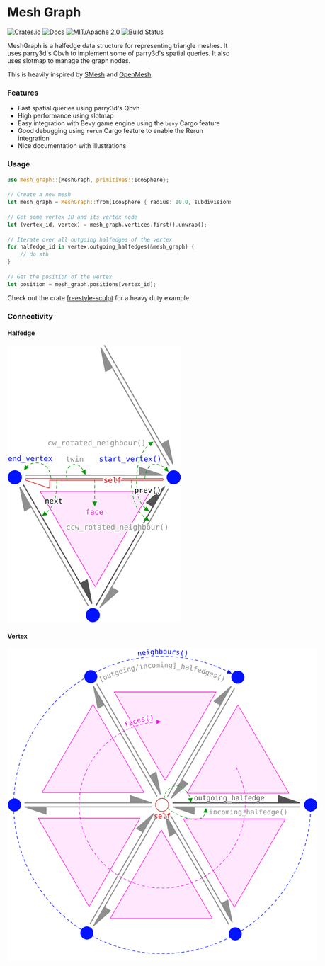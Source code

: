 # Mesh Graph

[![Crates.io](https://img.shields.io/crates/v/mesh-graph.svg)](https://crates.io/crates/mesh-graph)
[![Docs](https://docs.rs/mesh-graph/badge.svg)](https://docs.rs/mesh-graph/)
[![MIT/Apache 2.0](https://img.shields.io/badge/license-MIT%2FApache-blue.svg)](https://github.com/synphonyte/mesh-graph#license)
[![Build Status](https://github.com/synphonyte/mesh-graph/actions/workflows/ci.yml/badge.svg)](https://github.com/synphonyte/mesh-graph/actions/workflows/ci.yml)

<!-- cargo-rdme start -->

MeshGraph is a halfedge data structure for representing triangle meshes.
It uses parry3d's Qbvh to implement some of parry3d's spatial queries.
It also uses slotmap to manage the graph nodes.

This is heavily inspired by [SMesh](https://github.com/Bendzae/SMesh) and
[OpenMesh](https://gitlab.vci.rwth-aachen.de:9000/OpenMesh/OpenMesh).

### Features

- Fast spatial queries using parry3d's Qbvh
- High performance using slotmap
- Easy integration with Bevy game engine using the `bevy` Cargo feature
- Good debugging using `rerun` Cargo feature to enable the Rerun integration
- Nice documentation with illustrations

### Usage

```rust
use mesh_graph::{MeshGraph, primitives::IcoSphere};

// Create a new mesh
let mesh_graph = MeshGraph::from(IcoSphere { radius: 10.0, subdivisions: 2 });

// Get some vertex ID and its vertex node
let (vertex_id, vertex) = mesh_graph.vertices.first().unwrap();

// Iterate over all outgoing halfedges of the vertex
for halfedge_id in vertex.outgoing_halfedges(&mesh_graph) {
    // do sth
}

// Get the position of the vertex
let position = mesh_graph.positions[vertex_id];
```

Check out the crate [freestyle-sculpt](https://github.com/Synphonyte/freestyle-sculpt) for
a heavy duty example.

### Connectivity

#### Halfedge

<img src="https://raw.githubusercontent.com/Synphonyte/mesh-graph/refs/heads/main/docs/halfedge/all.svg" alt="Connectivity" style="max-width: 28em" />

#### Vertex

<img src="https://raw.githubusercontent.com/Synphonyte/mesh-graph/refs/heads/main/docs/vertex/all.svg" alt="Connectivity" style="max-width: 50em" />

<!-- cargo-rdme end -->
